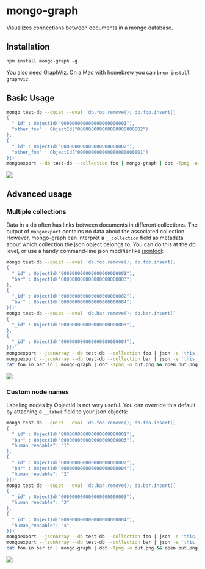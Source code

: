 # mongo-graph

Visualizes connections between documents in a mongo database.

## Installation

    npm install mongo-graph -g

You also need [GraphViz](http://www.graphviz.org/). On a Mac with homebrew you can `brew install graphviz`.

## Basic Usage

```bash
mongo test-db --quiet --eval 'db.foo.remove(); db.foo.insert([
{
  "_id" : ObjectId("000000000000000000000001"),
  "other_foo" : ObjectId("000000000000000000000002")
},
{
  "_id" : ObjectId("000000000000000000000002"),
  "other_foo" : ObjectId("000000000000000000000001")
}])'
mongoexport --db test-db --collection foo | mongo-graph | dot -Tpng -o out.png && open out.png
```

![](http://f.cl.ly/items/1g0V2K1Z1H3Z1V1v0N43/out.png)

## Advanced usage

### Multiple collections

Data in a db often has links between documents in different collections. The output of `mongoexport` contains no data about the associated collection. However, mongo-graph can interpret a `__collection` field as metadata about which collection the json object belongs to. You can do this at the db level, or use a handy command-line json modifier like [jsontool](http://trentm.com/json/):

```bash
mongo test-db --quiet --eval 'db.foo.remove(); db.foo.insert([
{
  "_id" : ObjectId("000000000000000000000001"),
  "bar" : ObjectId("000000000000000000000003")
},
{
  "_id" : ObjectId("000000000000000000000002"),
  "bar" : ObjectId("000000000000000000000004")
}])'
mongo test-db --quiet --eval 'db.bar.remove(); db.bar.insert([
{
  "_id" : ObjectId("000000000000000000000003"),
},
{
  "_id" : ObjectId("000000000000000000000004"),
}])'
mongoexport --jsonArray --db test-db --collection foo | json -e 'this.__collection="foo"' > foo.in
mongoexport --jsonArray --db test-db --collection bar | json -e 'this.__collection="bar"' > bar.in
cat foo.in bar.in | mongo-graph | dot -Tpng -o out.png && open out.png
```

![](http://f.cl.ly/items/0I0G1O2g3Z3s2w1k2w3Y/out.png)


### Custom node names

Labeling nodes by ObjectId is not very useful. You can override this default by attaching a `__label` field to your json objects:

```bash
mongo test-db --quiet --eval 'db.foo.remove(); db.foo.insert([
{
  "_id" : ObjectId("000000000000000000000001"),
  "bar" : ObjectId("000000000000000000000003"),
  "human_readable": "1"
},
{
  "_id" : ObjectId("000000000000000000000002"),
  "bar" : ObjectId("000000000000000000000004"),
  "human_readable": "2"
}])'
mongo test-db --quiet --eval 'db.bar.remove(); db.bar.insert([
{
  "_id" : ObjectId("000000000000000000000003"),
  "human_readable": "3"
},
{
  "_id" : ObjectId("000000000000000000000004"),
  "human_readable": "4"
}])'
mongoexport --jsonArray --db test-db --collection foo | json -e 'this.__collection="foo"; this.__label=this.human_readable' > foo.in
mongoexport --jsonArray --db test-db --collection bar | json -e 'this.__collection="bar"; this.__label=this.human_readable' > bar.in
cat foo.in bar.in | mongo-graph | dot -Tpng -o out.png && open out.png
```

![](http://f.cl.ly/items/3b0J1g3i2V3f1h0h1G3O/out.png)
